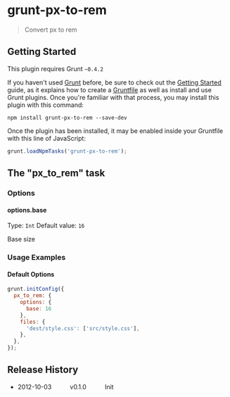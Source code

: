 # grunt-px-to-rem

> Convert px to rem

## Getting Started
This plugin requires Grunt `~0.4.2`

If you haven't used [Grunt](http://gruntjs.com/) before, be sure to check out the [Getting Started](http://gruntjs.com/getting-started) guide, as it explains how to create a [Gruntfile](http://gruntjs.com/sample-gruntfile) as well as install and use Grunt plugins. Once you're familiar with that process, you may install this plugin with this command:

```shell
npm install grunt-px-to-rem --save-dev
```

Once the plugin has been installed, it may be enabled inside your Gruntfile with this line of JavaScript:

```js
grunt.loadNpmTasks('grunt-px-to-rem');
```

## The "px_to_rem" task

### Options

#### options.base
Type: `Int`
Default value: `16`

Base size

### Usage Examples

#### Default Options

```js
grunt.initConfig({
  px_to_rem: {
    options: {
      base: 16
    },
    files: {
      'dest/style.css': ['src/style.css'],
    },
  },
});
```

## Release History
 * 2012-10-03   v0.1.0   Init
